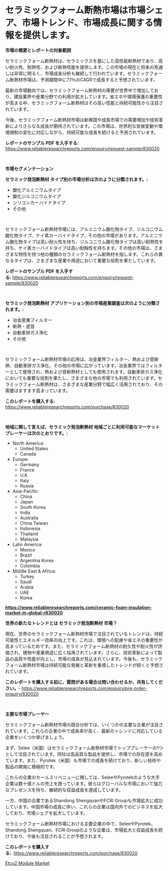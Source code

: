 <p><h1>セラミックフォーム断熱市場は市場シェア、市場トレンド、市場成長に関する情報を提供します。</h1></p><p><strong>市場の概要とレポートの対象範囲</strong></p>
<p><p>セラミックフォーム断熱材は、セラミックスを基にした高性能断熱材であり、高い耐火性、耐熱性、および断熱性能を提供します。この市場の現在と将来の見通しは非常に明るく、市場成長分析も継続して行われています。セラミックフォーム断熱材市場は、予測期間中に7.1％のCAGRで成長すると予想されています。</p><p>最新の市場動向では、セラミックフォーム断熱材の需要が世界中で増加しており、建設業界や産業分野での利用が拡大しています。省エネや環境保護の重要性が高まる中、セラミックフォーム断熱材はその高い性能と持続可能性から注目されています。</p><p>今後、セラミックフォーム断熱材市場は新興国や成長市場での需要増加や技術革新によりさらなる成長が期待されています。この市場は、世界的な気候変動や環境規制の変化に対応しながら、持続可能な成長を続けると予測されています。</p></p>
<p><strong>レポートのサンプル PDF を入手する:</strong> <a href="https://www.reliableresearchreports.com/enquiry/request-sample/830020">https://www.reliableresearchreports.com/enquiry/request-sample/830020</a></p>
<p>&nbsp;</p>
<p><strong>市場セグメンテーション</strong></p>
<p><strong>セラミック発泡断熱材 タイプ別の市場分析は次のように分類されます。:</strong></p>
<p><ul><li>酸化アルミニウムタイプ</li><li>酸化ジルコニウムタイプ</li><li>シリコンカーバイドタイプ</li><li>その他</li></ul></p>
<p>&nbsp;</p>
<p><p>セラミックフォーム断熱材市場には、アルミニウム酸化物タイプ、ジルコニウム酸化物タイプ、ケイ素カーバイドタイプ、その他の市場があります。アルミニウム酸化物タイプは高い耐火性を持ち、ジルコニウム酸化物タイプは高い耐熱性を持ち、ケイ素カーバイドタイプは高い耐蝕性を持ちます。その他の市場は、さまざまな特性を持つ他の種類のセラミックフォーム断熱材を指します。これらの異なるタイプは、さまざまな産業や用途において重要な役割を果たしています。</p></p>
<p><strong>レポートのサンプル PDF を入手する:</strong>&nbsp;<a href="https://www.reliableresearchreports.com/enquiry/request-sample/830020">https://www.reliableresearchreports.com/enquiry/request-sample/830020</a></p>
<p>&nbsp;</p>
<p><strong> セラミック発泡断熱材 アプリケーション別の市場産業調査は次のように分類されます。:</strong></p>
<p><ul><li>冶金産業フィルター</li><li>断熱・遮音</li><li>自動車排ガス浄化</li><li>その他</li></ul></p>
<p>&nbsp;</p>
<p><p>セラミックフォーム断熱材市場の応用は、冶金業界フィルター、熱および音断熱、自動車排ガス浄化、その他の市場に広がっています。冶金業界ではフィルターとして使用され、熱および音断熱材としても使用されます。自動車排ガス浄化においても重要な役割を果たし、さまざまな他の市場でも利用されています。セラミックフォーム断熱材は、さまざまな産業分野で幅広く活用されており、その需要はますます高まっています。</p></p>
<p><strong>このレポートを購入する:</strong>&nbsp; <a href="https://www.reliableresearchreports.com/purchase/830020">https://www.reliableresearchreports.com/purchase/830020</a></p>
<p>&nbsp;</p>
<p><strong>地域に関して言えば、セラミック発泡断熱材 地域ごとに利用可能なマーケットプレーヤーは次のとおりです。:</strong></p>
<p><ul>
    <li>
        North America:
        <ul>
            <li>United States</li>
            <li>Canada</li>
        </ul>
    </li>
    <li>
        Europe:
        <ul>
            <li>Germany</li>
            <li>France</li>
            <li>U.K.</li>
            <li>Italy</li>
            <li>Russia</li>
        </ul>
    </li>
    <li>
        Asia-Pacific:
        <ul>
            <li>China</li>
            <li>Japan</li>
            <li>South Korea</li>
            <li>India</li>
            <li>Australia</li>
            <li>China Taiwan</li>
            <li>Indonesia</li>
            <li>Thailand</li>
            <li>Malaysia</li>
        </ul>
    </li>
    <li>
        Latin America:
        <ul>
            <li>Mexico</li>
            <li>Brazil</li>
            <li>Argentina Korea</li>
            <li>Colombia</li>
        </ul>
    </li>
    <li>
        Middle East & Africa:
        <ul>
            <li>Turkey</li>
            <li>Saudi</li>
            <li>Arabia</li>
            <li>UAE</li>
            <li>Korea</li>
        </ul>
    </li>
    </ul></p>
<p><strong><a href="https://www.reliableresearchreports.com/ceramic-foam-insulation-market-in-global-r830020">https://www.reliableresearchreports.com/ceramic-foam-insulation-market-in-global-r830020</a></strong>&nbsp;</p>
<p><strong>世界の新たなトレンドとは セラミック発泡断熱材 市場？</strong></p>
<p><p>現在、世界のセラミックフォーム断熱材市場で注目されているトレンドは、持続可能性とエネルギー効率の向上です。これは、環境への配慮や省エネの重要性が高まっているためです。また、セラミックフォーム断熱材の耐久性や耐火性が評価され、建物や産業用途に広く採用されています。さらに、技術革新によって製品の品質や性能が向上し、市場の成長が見込まれています。今後も、セラミックフォーム断熱材市場は持続可能な発展と革新を重視したトレンドが続くと予想されています。</p></p>
<p><strong>このレポートを購入する前に、質問がある場合は問い合わせるか、共有してください。</strong>- <a href="https://www.reliableresearchreports.com/enquiry/pre-order-enquiry/830020">https://www.reliableresearchreports.com/enquiry/pre-order-enquiry/830020</a></p>
<p>&nbsp;</p>
<p><strong>主要な市場プレーヤー</strong></p>
<p><p>セラミックフォーム断熱材市場の競合分析では、いくつかの主要な企業が注目されています。これらの企業の中で成長率が高く、最新のトレンドに対応している企業をいくつか挙げましょう。</p><p>まず、Selee（米国）はセラミックフォーム断熱材市場でトッププレーヤーの1つとして注目されています。同社は高品質な製品を提供し、市場での存在感を高めています。また、Pyrotek（米国）も市場での成長を続けており、新しい技術や製品の開発に積極的です。</p><p>これらの企業のセールスリベニューに関しては、SeleeやPyrotekのような大手企業は数十億ドルの売上を誇っています。彼らはグローバルな市場において強力なプレゼンスを持ち、継続的な収益成長を達成しています。</p><p>一方、中国の企業であるShandong ShengquanやFCRI Groupも市場拡大に成功しています。中国市場の成長に伴い、これらの企業は国内外でのビジネスを拡大しており、市場シェアを拡大しています。</p><p>セラミックフォーム断熱材市場における主要企業の中で、SeleeやPyrotek、Shandong Shengquan、FCRI Groupのような企業は、市場拡大と収益成長を続けており、今後も注目されることが予想されます。</p></p>
<p><strong>このレポートを購入する:</strong>&nbsp;&nbsp;<a href="https://www.reliableresearchreports.com/purchase/830020">https://www.reliableresearchreports.com/purchase/830020</a></p>
<p><p><a href="https://github.com/kathiaseamanalvaradovlprc2h/Market-Research-Report-List-2/blob/main/etco2-module-market.md">Etco2 Module Market</a></p></p>